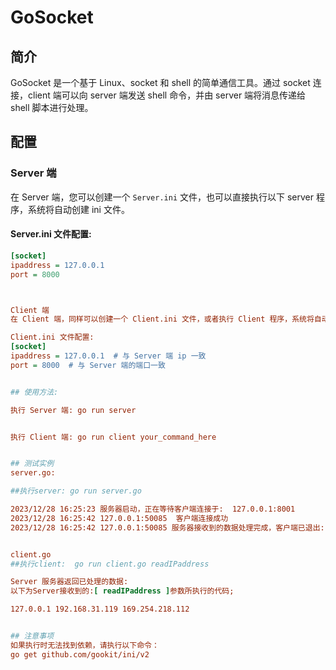 # GoSocket

## 简介

GoSocket 是一个基于 Linux、socket 和 shell 的简单通信工具。通过 socket 连接，client 端可以向 server 端发送 shell 命令，并由 server 端将消息传递给 shell 脚本进行处理。

## 配置

### Server 端

在 Server 端，您可以创建一个 `Server.ini` 文件，也可以直接执行以下 server 程序，系统将自动创建 ini 文件。

#### Server.ini 文件配置:

```ini
[socket]
ipaddress = 127.0.0.1
port = 8000



Client 端
在 Client 端，同样可以创建一个 Client.ini 文件，或者执行 Client 程序，系统将自动创建 ini 文件。

Client.ini 文件配置:
[socket]
ipaddress = 127.0.0.1  # 与 Server 端 ip 一致
port = 8000  # 与 Server 端的端口一致


## 使用方法:

执行 Server 端: go run server


执行 Client 端: go run client your_command_here


## 测试实例
server.go:

##执行server: go run server.go

2023/12/28 16:25:23 服务器启动，正在等待客户端连接于:  127.0.0.1:8001
2023/12/28 16:25:42 127.0.0.1:50085  客户端连接成功
2023/12/28 16:25:42 127.0.0.1:50085 服务器接收到的数据处理完成，客户端已退出:  EOF


client.go
##执行client:  go run client.go readIPaddress

Server 服务器返回已处理的数据:
以下为Server接收到的:[ readIPaddress ]参数所执行的代码;

127.0.0.1 192.168.31.119 169.254.218.112


## 注意事项
如果执行时无法找到依赖，请执行以下命令：
go get github.com/gookit/ini/v2



